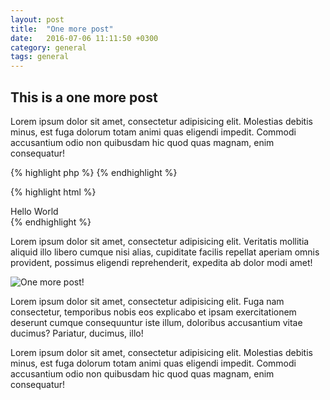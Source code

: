 ```yaml
---
layout: post
title:  "One more post"
date:   2016-07-06 11:11:50 +0300
category: general
tags: general
---
```


## This is a one more post

Lorem ipsum dolor sit amet, consectetur adipisicing elit. Molestias debitis minus, est fuga dolorum totam animi quas eligendi impedit. Commodi accusantium odio non quibusdam hic quod quas magnam, enim consequatur!

{% highlight php %}
    <?php
        echo "Hello world";
    ?>
{% endhighlight %}

{% highlight html %}
    <article>
        <div class="hello" id="world"> Hello World</div>
    </article>
{% endhighlight %}

Lorem ipsum dolor sit amet, consectetur adipisicing elit. Veritatis mollitia aliquid illo libero cumque nisi alias, cupiditate facilis repellat aperiam omnis provident, possimus 
eligendi reprehenderit, expedita ab dolor modi amet!

![One more post!](http://new3.fjcdn.com/pictures/Just+one+more+post+i+have+been+on+funnyjunk+since_9ac08e_4849490.jpg)

Lorem ipsum dolor sit amet, consectetur adipisicing elit. Fuga nam consectetur, temporibus nobis eos explicabo et ipsam exercitationem deserunt cumque consequuntur iste illum, doloribus accusantium vitae ducimus? Pariatur, ducimus, illo!

Lorem ipsum dolor sit amet, consectetur adipisicing elit. Molestias debitis minus, est fuga dolorum totam animi quas eligendi impedit. Commodi accusantium odio non quibusdam hic quod quas magnam, enim consequatur!
